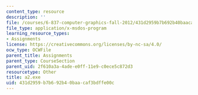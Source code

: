 ```yaml
---
content_type: resource
description: ''
file: /courses/6-837-computer-graphics-fall-2012/431d2959b7b692b40baacaf3bdffe00c_a2.exe
file_type: application/x-msdos-program
learning_resource_types:
- Assignments
license: https://creativecommons.org/licenses/by-nc-sa/4.0/
ocw_type: OCWFile
parent_title: Assignments
parent_type: CourseSection
parent_uid: 2f610a3a-4ade-e0ff-11e9-c0ece5c872d3
resourcetype: Other
title: a2.exe
uid: 431d2959-b7b6-92b4-0baa-caf3bdffe00c
---
```

